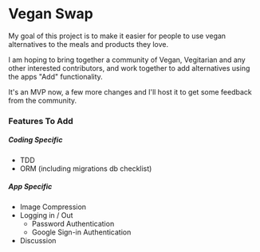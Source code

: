 # Vegan Swap

My goal of this project is to make it easier for people to use vegan alternatives to the meals and products they love.

I am hoping to bring together a community of Vegan, Vegitarian and any other interested contributors, and work together to add alternatives using the apps "Add" functionality.

It's an MVP now, a few more changes and I'll host it to get some feedback from the community.

### Features To Add

##### Coding Specific

- TDD
- ORM (including migrations db checklist)

##### App Specific

- Image Compression
- Logging in / Out
  - Password Authentication
  - Google Sign-in Authentication
- Discussion
